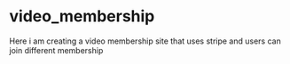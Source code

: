 # video_membership
Here i am creating a video membership site that uses stripe and users can join different membership

